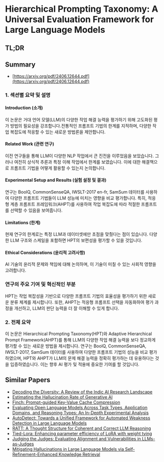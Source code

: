 # Hierarchical Prompting Taxonomy: A Universal Evaluation Framework for Large Language Models
## TL;DR
## Summary
- [https://arxiv.org/pdf/2406.12644.pdf](https://arxiv.org/pdf/2406.12644.pdf)

### 1. 섹션별 요약 및 설명

#### Introduction (소개)
이 논문은 거대 언어 모델(LLM)의 다양한 작업 해결 능력을 평가하기 위해 고도화된 평가 방법의 필요성을 강조합니다.전통적인 프롬프트 기법의 한계를 지적하며, 다양한 작업 복잡도에 적응할 수 있는 새로운 방법론을 제안합니다.

#### Related Work (관련 연구)
이전 연구들을 통해 LLM이 다양한 NLP 작업에서 큰 진전을 이루었음을 보았습니다. 그러나 여전히 상식적 추론과 특정 이해 작업에서 한계를 보였습니다. 이에 대한 해결책으로 프롬프트 기법을 어떻게 활용할 수 있는지 논의합니다.

#### Experimental Setup and Results (실험 설정 및 결과)
연구는 BoolQ, CommonSenseQA, IWSLT-2017 en-fr, SamSum 데이터를 사용하여 다양한 프롬프트 기법들이 LLM 성능에 미치는 영향을 비교 평가합니다. 특히, 적응형 계층 프롬프트 프레임워크(AHPT)를 사용하여 작업 복잡도에 따라 적절한 프롬프트를 선택할 수 있음을 보여줍니다.

#### Limitations (한계)
현재 연구의 한계로는 특정 LLM과 데이터셋에만 초점을 맞췄다는 점이 있습니다. 다양한 LLM 구조와 스케일을 포함하면 HPT의 보편성을 평가할 수 있을 것입니다.

#### Ethical Considerations (윤리적 고려사항)
AI 기술의 윤리적 문제와 책임에 대해 논의하며, 이 기술이 미칠 수 있는 사회적 영향을 고려합니다.

### 연구의 주요 기여 및 혁신적인 부분
HPT는 작업 복잡성을 기반으로 다양한 프롬프트 기법의 효율성을 평가하기 위한 새로운 분류 체계를 제시합니다. 또한, AHPT는 적응형 프롬프트 선택을 자동화하여 평가 과정을 개선하고, LLM의 판단 능력을 더 잘 이해할 수 있게 합니다.

### 2. 전체 요약
이 논문은 Hierarchical Prompting Taxonomy(HPT)와 Adaptive Hierarchical Prompt Framework(AHPT)를 통해 LLM의 다양한 작업 해결 능력을 보다 정교하게 평가할 수 있는 새로운 방법을 제시합니다. 연구는 BoolQ, CommonSenseQA, IWSLT-2017, SamSum 데이터를 사용하여 다양한 프롬프트 기법의 성능을 비교 평가하였으며, HPT와 AHPT가 LLM의 문제 해결 능력을 정확히 평가하는 데 유용하다는 것을 입증하였습니다. 이는 향후 AI 평가 및 적용에 중요한 기여를 할 것입니다.


## Similar Papers
- [Decoding the Diversity: A Review of the Indic AI Research Landscape](2406.09559.md)
- [Estimating the Hallucination Rate of Generative AI](2406.07457.md)
- [Finch: Prompt-guided Key-Value Cache Compression](2408.00167.md)
- [Evaluating Open Language Models Across Task Types, Application Domains, and Reasoning Types: An In-Depth Experimental Analysis](2406.11402.md)
- [AutoDetect: Towards a Unified Framework for Automated Weakness Detection in Large Language Models](2406.16714.md)
- [RATT: A Thought Structure for Coherent and Correct LLM Reasoning](2406.02746.md)
- [Tied-Lora: Enhancing parameter efficiency of LoRA with weight tying](2311.09578.md)
- [Judging the Judges: Evaluating Alignment and Vulnerabilities in LLMs-as-Judges](2406.12624.md)
- [Mitigating Hallucinations in Large Language Models via Self-Refinement-Enhanced Knowledge Retrieval](2405.06545.md)
